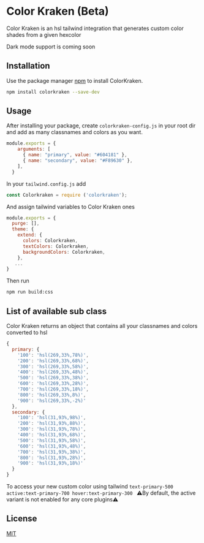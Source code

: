 # Color Kraken (Beta)

Color Kraken is an hsl tailwind integration that generates custom color shades from a given hexcolor

Dark mode support is coming soon

## Installation

Use the package manager [npm](https://www.npmjs.com/) to install ColorKraken.

```bash
npm install colorkraken --save-dev
```
## Usage

After installing your package, create ```colorkraken-config.js``` in your root dir and add as many classnames and colors as you want.

```javascript
module.exports = {
    arguments: [
      { name: "primary", value: "#604181" },
      { name: "secondary", value: "#F89630" },
    ],
  }
  ```
In your ```tailwind.config.js``` add 
```javascript
const Colorkraken = require ('colorkraken');
```
And assign tailwind variables to Color Kraken ones

```javascript
module.exports = {
  purge: [],
  theme: {
    extend: {
      colors: Colorkraken,
      textColors: Colorkraken,
      backgroundColors: Colorkraken,
    },
   ...
}
```

Then run 

```bash
npm run build:css
```

## List of available sub class

Color Kraken returns an object that contains all your classnames and colors converted to hsl

```javascript
{
  primary: {
    '100': 'hsl(269,33%,78%)',
    '200': 'hsl(269,33%,68%)',
    '300': 'hsl(269,33%,58%)',
    '400': 'hsl(269,33%,48%)',
    '500': 'hsl(269,33%,38%)',
    '600': 'hsl(269,33%,28%)',
    '700': 'hsl(269,33%,18%)',
    '800': 'hsl(269,33%,8%)',
    '900': 'hsl(269,33%,-2%)'
  },
  secondary: {
    '100': 'hsl(31,93%,98%)',
    '200': 'hsl(31,93%,88%)',
    '300': 'hsl(31,93%,78%)',
    '400': 'hsl(31,93%,68%)',
    '500': 'hsl(31,93%,58%)',
    '600': 'hsl(31,93%,48%)',
    '700': 'hsl(31,93%,38%)',
    '800': 'hsl(31,93%,28%)',
    '900': 'hsl(31,93%,18%)'
  }
}
```
To access your new custom color using tailwind ```text-primary-500 active:text-primary-700 hover:text-primary-300 ``` 
⚠️By default, the active variant is not enabled for any core plugins⚠️ 

## License
[MIT](https://choosealicense.com/licenses/mit/)